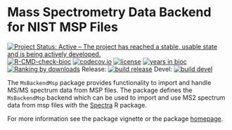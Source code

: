 # Mass Spectrometry Data Backend for NIST MSP Files

[![Project Status: Active – The project has reached a stable, usable state and is being actively developed.](https://www.repostatus.org/badges/latest/active.svg)](https://www.repostatus.org/#active)
[![R-CMD-check-bioc](https://github.com/RforMassSpectrometry/MsBackendMsp/workflows/R-CMD-check-bioc/badge.svg)](https://github.com/RforMassSpectrometry/MsBackendMsp/actions?query=workflow%3AR-CMD-check-bioc)
[![codecov.io](http://codecov.io/github/rformassspectrometry/MsBackendMsp/coverage.svg?branch=master)](http://codecov.io/github/rformassspectrometry/MsBackendMsp?branch=master)
[![license](https://img.shields.io/badge/license-Artistic--2.0-brightgreen.svg)](https://opensource.org/licenses/Artistic-2.0)
[![years in bioc](http://bioconductor.org/shields/years-in-bioc/MsBackendMsp.svg)](https://bioconductor.org/packages/release/bioc/html/MsBackendMsp.html)
[![Ranking by downloads](http://bioconductor.org/shields/downloads/release/MsBackendMsp.svg)](https://bioconductor.org/packages/stats/bioc/MsBackendMsp/)
Release: [![build release](http://bioconductor.org/shields/build/release/bioc/MsBackendMsp.svg)](https://bioconductor.org/checkResults/release/bioc-LATEST/MsBackendMsp/)
Devel: [![build devel](http://bioconductor.org/shields/build/devel/bioc/MsBackendMsp.svg)](https://bioconductor.org/checkResults/devel/bioc-LATEST/MsBackendMsp/)

The `MsBackendMsp` package provides functionality to import and handle
MS/MS spectrum data from MSP files.
The package defines the `MsBackendMsp` backend which can be used to
import and use MS2 spectrum data from msp files with the
[Spectra](https://github.com/rformassspectrometry/Spectra) R package.

For more information see the package vignette or the package [homepage](https://rformassspectrometry.github.io/MsBackendMsp).
